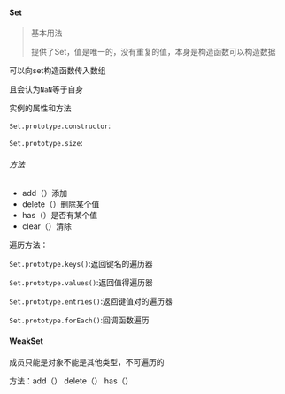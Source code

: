 #### Set

> 基本用法
>
> 提供了Set，值是唯一的，没有重复的值，本身是构造函数可以构造数据

可以向set构造函数传入数组

且会认为`NaN`等于自身

实例的属性和方法

`Set.prototype.constructor`:

`Set.prototype.size`:

###### 方法

- add（）添加
- delete（）删除某个值
- has（）是否有某个值
- clear（）清除

遍历方法：

`Set.prototype.keys()`:返回键名的遍历器

`Set.prototype.values()`:返回值得遍历器

`Set.prototype.entries()`:返回键值对的遍历器

`Set.prototype.forEach()`:回调函数遍历

#### WeakSet

成员只能是对象不能是其他类型，不可遍历的

 方法：add（） delete（） has（）
